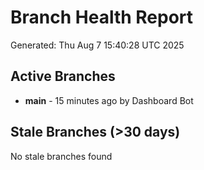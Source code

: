 # Branch Health Report
Generated: Thu Aug  7 15:40:28 UTC 2025

## Active Branches
- **main** - 15 minutes ago by Dashboard Bot

## Stale Branches (>30 days)
No stale branches found
